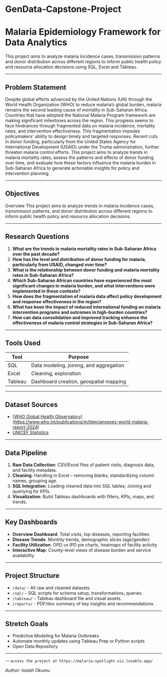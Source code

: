 # GenData-Capstone-Project

# Malaria Epidemiology Framework for Data Analytics

This project aims to analyze malaria incidence cases, transmission patterns and donor distribution across different regions to inform public health policy and resource allocation decisions using SQL, Excel and Tableau.

---
## Problem Statement
Despite global efforts advanced by the United Nations (UN) through the World Health Organization (WHO) to reduce malaria’s global burden, malaria remains the second leading cause of mortality in Sub-Saharan Africa. Countries that have adopted the National Malaria Program framework are making significant milestones across the region. This progress seems to face hindrances through fragmented data on malaria incidence, mortality rates, and intervention effectiveness. This fragmentation impedes policymakers' ability to design timely and targeted responses. Recent cuts in donor funding, particularly from the United States Agency for International Development (USAID) under the Trump administration, further threaten malaria control efforts. This project aims to analyze trends in malaria mortality rates, assess the patterns and effects of donor funding over time, and evaluate how these factors influence the malaria burden in Sub-Saharan Africa to generate actionable insights for policy and intervention planning.

---

## Objectives
Overview
This project aims to analyze trends in malaria incidence cases, transmission patterns, and donor distribution across different regions to inform public health policy and resource allocation decisions.

---
## Research Questions

1. **What are the trends in malaria mortality rates in Sub-Saharan Africa over the past decade?**
2. **How has the level and distribution of donor funding for malaria, particularly from USAID, changed over time?**
3. **What is the relationship between donor funding and malaria mortality rates in Sub-Saharan Africa?**
4. **Which Sub-Saharan African countries have experienced the most significant changes in malaria burden, and what interventions were implemented in those contexts?**
5. **How does the fragmentation of malaria data affect policy development and response effectiveness in the region?**
6. **What has been the impact of reduced international funding on malaria intervention programs and outcomes in high-burden countries?**
7. **How can data consolidation and improved tracking enhance the effectiveness of malaria control strategies in Sub-Saharan Africa?**

---
## Tools Used

| Tool    | Purpose                          |
|---------|----------------------------------|
| SQL     | Data modeling, joining, and aggregation |
| Excel   | Cleaning, exploration |
| Tableau | Dashboard creation, geospatial mapping |

---

## Dataset Sources

- [[WHO Global Health Observatory](https://www.who.int/data/gho)](https://www.who.int/publications/m/item/annexes-world-malaria-report-2024)
- [UNICEF Statistics](https://data.unicef.org)

---

## Data Pipeline

1. **Raw Data Collection**: CSV/Excel files of patient visits, diagnosis data, and facility metadata.
2. **Cleaning**: Handling in Excel – removing blanks, standardizing column names, grouping age.
3. **SQL Integration**: Loading cleaned data into SQL tables; Joining and queriying for KPIs.
4. **Visualization**: Build Tableau dashboards with filters, KPIs, maps, and trends.

---

## Key Dashboards

- **Overview Dashboard**: Total visits, top diseases, reporting facilities
- **Disease Trends**: Monthly trends, demographic slices (age/gender)
- **Facility Utilization**: OPD vs IPD pie charts, heatmaps of facility activity
- **Interactive Map**: County-level views of disease burden and service availability

---

## Project Structure

- `/data/` - All raw and cleaned datasets.
- `/sql/` - SQL scripts for schema setup, transformations, queries.
- `/tableau/` - Tableau dashboard file and visual assets.
- `/reports/` - PDF/doc summary of key insights and recommendations.

---

## Stretch Goals

- Predictive Modeling for Malaria Outbreaks
- Automate monthly updates using Tableau Prep or Python scripts
- Open Data Repository

---
-- `access the project at https://malaria-spotlight-viz.lovable.app/`

*Author: Isaiah Okumu*  
